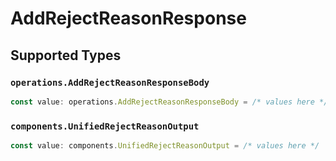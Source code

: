 # AddRejectReasonResponse


## Supported Types

### `operations.AddRejectReasonResponseBody`

```typescript
const value: operations.AddRejectReasonResponseBody = /* values here */
```

### `components.UnifiedRejectReasonOutput`

```typescript
const value: components.UnifiedRejectReasonOutput = /* values here */
```

